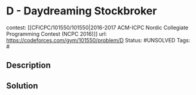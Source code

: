 # D - Daydreaming Stockbroker

contest: [[CFICPC/101550/101550|2016-2017 ACM-ICPC Nordic Collegiate Programming Contest (NCPC 2016)]]
url: https://codeforces.com/gym/101550/problem/D
Status: #UNSOLVED
Tags: #

## Description

## Solution


